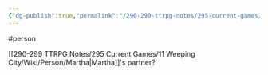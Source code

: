 ```yaml
---
{"dg-publish":true,"permalink":"/290-299-ttrpg-notes/295-current-games/11-weeping-city/wiki/person/benjamin-drake/"}
---
```



#person 

[[290-299 TTRPG Notes/295 Current Games/11 Weeping City/Wiki/Person/Martha\|Martha]]'s partner?